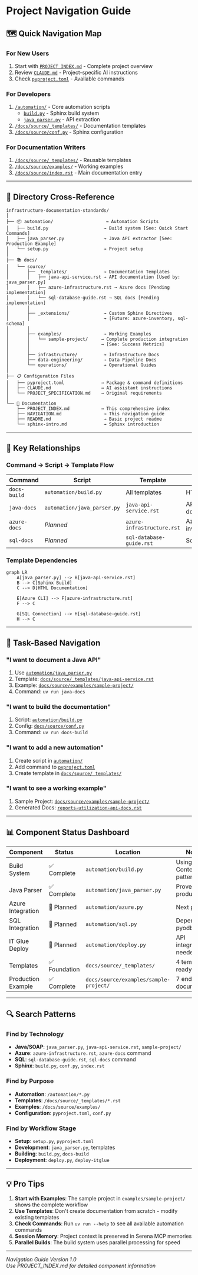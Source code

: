 # Project Navigation Guide

## 🗺️ Quick Navigation Map

### For New Users
1. Start with [`PROJECT_INDEX.md`](PROJECT_INDEX.md) - Complete project overview
2. Review [`CLAUDE.md`](CLAUDE.md) - Project-specific AI instructions
3. Check [`pyproject.toml`](pyproject.toml) - Available commands

### For Developers
1. [`/automation/`](automation/) - Core automation scripts
   - [`build.py`](automation/build.py) - Sphinx build system
   - [`java_parser.py`](automation/java_parser.py) - API extraction
2. [`/docs/source/_templates/`](docs/source/_templates/) - Documentation templates
3. [`/docs/source/conf.py`](docs/source/conf.py) - Sphinx configuration

### For Documentation Writers
1. [`/docs/source/_templates/`](docs/source/_templates/) - Reusable templates
2. [`/docs/source/examples/`](docs/source/examples/) - Working examples
3. [`/docs/source/index.rst`](docs/source/index.rst) - Main documentation entry

---

## 📁 Directory Cross-Reference

```
infrastructure-documentation-standards/
│
├── 📦 automation/                    → Automation Scripts
│   ├── build.py                     → Build system [See: Quick Start Commands]
│   ├── java_parser.py               → Java API extractor [See: Production Example]
│   └── setup.py                     → Project setup
│
├── 📚 docs/
│   └── source/
│       ├── _templates/              → Documentation Templates
│       │   ├── java-api-service.rst → API documentation [Used by: java_parser.py]
│       │   ├── azure-infrastructure.rst → Azure docs [Pending implementation]
│       │   └── sql-database-guide.rst → SQL docs [Pending implementation]
│       │
│       ├── _extensions/             → Custom Sphinx Directives
│       │                            → [Future: azure-inventory, sql-schema]
│       │
│       ├── examples/                → Working Examples
│       │   └── sample-project/     → Complete production integration
│       │                           → [See: Success Metrics]
│       │
│       ├── infrastructure/          → Infrastructure Docs
│       ├── data-engineering/        → Data Pipeline Docs
│       └── operations/              → Operational Guides
│
├── 📋 Configuration Files
│   ├── pyproject.toml              → Package & command definitions
│   ├── CLAUDE.md                   → AI assistant instructions
│   └── PROJECT_SPECIFICATION.md    → Original requirements
│
└── 📝 Documentation
    ├── PROJECT_INDEX.md            → This comprehensive index
    ├── NAVIGATION.md                → This navigation guide
    ├── README.md                    → Basic project readme
    └── sphinx-intro.md              → Sphinx introduction

```

---

## 🔗 Key Relationships

### Command → Script → Template Flow

| Command | Script | Template | Output |
|---------|--------|----------|--------|
| `docs-build` | `automation/build.py` | All templates | HTML docs |
| `java-docs` | `automation/java_parser.py` | `java-api-service.rst` | API documentation |
| `azure-docs` | *Planned* | `azure-infrastructure.rst` | Azure inventory |
| `sql-docs` | *Planned* | `sql-database-guide.rst` | Schema docs |

### Template Dependencies

```mermaid
graph LR
    A[java_parser.py] --> B[java-api-service.rst]
    B --> C[Sphinx Build]
    C --> D[HTML Documentation]
    
    E[Azure CLI] --> F[azure-infrastructure.rst]
    F --> C
    
    G[SQL Connection] --> H[sql-database-guide.rst]
    H --> C
```

---

## 🎯 Task-Based Navigation

### "I want to document a Java API"
1. Use [`automation/java_parser.py`](automation/java_parser.py)
2. Template: [`docs/source/_templates/java-api-service.rst`](docs/source/_templates/java-api-service.rst)
3. Example: [`docs/source/examples/sample-project/`](docs/source/examples/sample-project/)
4. Command: `uv run java-docs`

### "I want to build the documentation"
1. Script: [`automation/build.py`](automation/build.py)
2. Config: [`docs/source/conf.py`](docs/source/conf.py)
3. Command: `uv run docs-build`

### "I want to add a new automation"
1. Create script in [`automation/`](automation/)
2. Add command to [`pyproject.toml`](pyproject.toml)
3. Create template in [`docs/source/_templates/`](docs/source/_templates/)

### "I want to see a working example"
1. Sample Project: [`docs/source/examples/sample-project/`](docs/source/examples/sample-project/)
2. Generated Docs: [`reports-utilization-api-docs.rst`](docs/source/examples/reports-utilization-api-docs.rst)

---

## 📊 Component Status Dashboard

| Component | Status | Location | Notes |
|-----------|--------|----------|-------|
| Build System | ✅ Complete | `automation/build.py` | Using Context7 patterns |
| Java Parser | ✅ Complete | `automation/java_parser.py` | Proven in production |
| Azure Integration | 🔄 Planned | `automation/azure.py` | Next priority |
| SQL Integration | 🔄 Planned | `automation/sql.py` | Dependency: pyodbc |
| IT Glue Deploy | 🔄 Planned | `automation/deploy.py` | API integration needed |
| Templates | ✅ Foundation | `docs/source/_templates/` | 4 templates ready |
| Production Example | ✅ Complete | `docs/source/examples/sample-project/` | 7 endpoints documented |

---

## 🔍 Search Patterns

### Find by Technology
- **Java/SOAP**: `java_parser.py`, `java-api-service.rst`, `sample-project/`
- **Azure**: `azure-infrastructure.rst`, `azure-docs` command
- **SQL**: `sql-database-guide.rst`, `sql-docs` command
- **Sphinx**: `build.py`, `conf.py`, `index.rst`

### Find by Purpose
- **Automation**: `/automation/*.py`
- **Templates**: `/docs/source/_templates/*.rst`
- **Examples**: `/docs/source/examples/`
- **Configuration**: `pyproject.toml`, `conf.py`

### Find by Workflow Stage
- **Setup**: `setup.py`, `pyproject.toml`
- **Development**: `java_parser.py`, templates
- **Building**: `build.py`, `docs-build`
- **Deployment**: `deploy.py`, `deploy-itglue`

---

## 💡 Pro Tips

1. **Start with Examples**: The sample project in `examples/sample-project/` shows the complete workflow
2. **Use Templates**: Don't create documentation from scratch - modify existing templates
3. **Check Commands**: Run `uv run --help` to see all available automation commands
4. **Session Memory**: Project context is preserved in Serena MCP memories
5. **Parallel Builds**: The build system uses parallel processing for speed

---

*Navigation Guide Version 1.0*  
*Use PROJECT_INDEX.md for detailed component information*